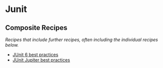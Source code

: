 # Junit

## Composite Recipes

_Recipes that include further recipes, often including the individual recipes below._

* [JUnit 6 best practices](./junit6bestpractices.md)
* [JUnit Jupiter best practices](./jupiterbestpractices.md)


